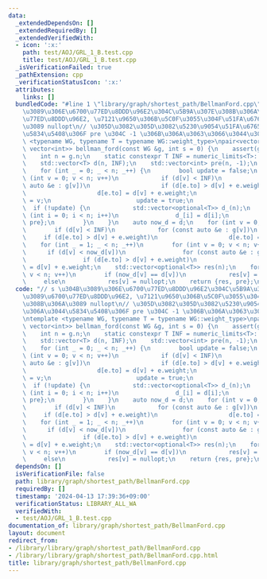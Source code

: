 ```yaml
---
data:
  _extendedDependsOn: []
  _extendedRequiredBy: []
  _extendedVerifiedWith:
  - icon: ':x:'
    path: test/AOJ/GRL_1_B.test.cpp
    title: test/AOJ/GRL_1_B.test.cpp
  _isVerificationFailed: true
  _pathExtension: cpp
  _verificationStatusIcon: ':x:'
  attributes:
    links: []
  bundledCode: "#line 1 \"library/graph/shortest_path/BellmanFord.cpp\"\n// s \u304B\
    \u3089\u306E\u6700\u77ED\u8DDD\u96E2\u304C\u5B9A\u307E\u308B\u306A\u3089\u6700\
    \u77ED\u8DDD\u96E2, \u7121\u9650\u306B\u5C0F\u3055\u304F\u51FA\u6765\u308B\u306A\
    \u3089 nullopt\n// \u305D\u3082\u305D\u3082\u5230\u9054\u51FA\u6765\u306A\u3044\
    \u5834\u5408\u306F pre \u304C -1 \u306B\u306A\u3063\u3066\u3044\u308B\ntemplate\
    \ <typename WG, typename T = typename WG::weight_type>\npair<vector<optional<T>>,\
    \ vector<int>> bellman_ford(const WG &g, int s = 0) {\n    assert(g.is_prepared());\n\
    \    int n = g.n;\n    static constexpr T INF = numeric_limits<T>::max() / 2;\n\
    \    std::vector<T> d(n, INF);\n    std::vector<int> pre(n, -1);\n    d[s] = 0;\n\
    \    for (int _ = 0; _ < n; _++) {\n        bool update = false;\n        for\
    \ (int v = 0; v < n; v++)\n            if (d[v] < INF)\n                for (const\
    \ auto &e : g[v])\n                    if (d[e.to] > d[v] + e.weight) {\n    \
    \                    d[e.to] = d[v] + e.weight;\n                        pre[e.to]\
    \ = v;\n                        update = true;\n                    }\n      \
    \  if (!update) {\n            std::vector<optional<T>> d_(n);\n            for\
    \ (int i = 0; i < n; i++)\n                d_[i] = d[i];\n            return {d_,\
    \ pre};\n        }\n    }\n    auto now_d = d;\n    for (int v = 0; v < n; v++)\n\
    \        if (d[v] < INF)\n            for (const auto &e : g[v])\n           \
    \     if (d[e.to] > d[v] + e.weight)\n                    d[e.to] = d[v] + e.weight;\n\
    \    for (int _ = 1; _ < n; _++)\n        for (int v = 0; v < n; v++)\n      \
    \      if (d[v] < now_d[v])\n                for (const auto &e : g[v])\n    \
    \                if (d[e.to] > d[v] + e.weight)\n                        d[e.to]\
    \ = d[v] + e.weight;\n    std::vector<optional<T>> res(n);\n    for (int v = 0;\
    \ v < n; v++)\n        if (now_d[v] == d[v])\n            res[v] = d[v];\n   \
    \     else\n            res[v] = nullopt;\n    return {res, pre};\n}\n"
  code: "// s \u304B\u3089\u306E\u6700\u77ED\u8DDD\u96E2\u304C\u5B9A\u307E\u308B\u306A\
    \u3089\u6700\u77ED\u8DDD\u96E2, \u7121\u9650\u306B\u5C0F\u3055\u304F\u51FA\u6765\
    \u308B\u306A\u3089 nullopt\n// \u305D\u3082\u305D\u3082\u5230\u9054\u51FA\u6765\
    \u306A\u3044\u5834\u5408\u306F pre \u304C -1 \u306B\u306A\u3063\u3066\u3044\u308B\
    \ntemplate <typename WG, typename T = typename WG::weight_type>\npair<vector<optional<T>>,\
    \ vector<int>> bellman_ford(const WG &g, int s = 0) {\n    assert(g.is_prepared());\n\
    \    int n = g.n;\n    static constexpr T INF = numeric_limits<T>::max() / 2;\n\
    \    std::vector<T> d(n, INF);\n    std::vector<int> pre(n, -1);\n    d[s] = 0;\n\
    \    for (int _ = 0; _ < n; _++) {\n        bool update = false;\n        for\
    \ (int v = 0; v < n; v++)\n            if (d[v] < INF)\n                for (const\
    \ auto &e : g[v])\n                    if (d[e.to] > d[v] + e.weight) {\n    \
    \                    d[e.to] = d[v] + e.weight;\n                        pre[e.to]\
    \ = v;\n                        update = true;\n                    }\n      \
    \  if (!update) {\n            std::vector<optional<T>> d_(n);\n            for\
    \ (int i = 0; i < n; i++)\n                d_[i] = d[i];\n            return {d_,\
    \ pre};\n        }\n    }\n    auto now_d = d;\n    for (int v = 0; v < n; v++)\n\
    \        if (d[v] < INF)\n            for (const auto &e : g[v])\n           \
    \     if (d[e.to] > d[v] + e.weight)\n                    d[e.to] = d[v] + e.weight;\n\
    \    for (int _ = 1; _ < n; _++)\n        for (int v = 0; v < n; v++)\n      \
    \      if (d[v] < now_d[v])\n                for (const auto &e : g[v])\n    \
    \                if (d[e.to] > d[v] + e.weight)\n                        d[e.to]\
    \ = d[v] + e.weight;\n    std::vector<optional<T>> res(n);\n    for (int v = 0;\
    \ v < n; v++)\n        if (now_d[v] == d[v])\n            res[v] = d[v];\n   \
    \     else\n            res[v] = nullopt;\n    return {res, pre};\n}\n"
  dependsOn: []
  isVerificationFile: false
  path: library/graph/shortest_path/BellmanFord.cpp
  requiredBy: []
  timestamp: '2024-04-13 17:39:36+09:00'
  verificationStatus: LIBRARY_ALL_WA
  verifiedWith:
  - test/AOJ/GRL_1_B.test.cpp
documentation_of: library/graph/shortest_path/BellmanFord.cpp
layout: document
redirect_from:
- /library/library/graph/shortest_path/BellmanFord.cpp
- /library/library/graph/shortest_path/BellmanFord.cpp.html
title: library/graph/shortest_path/BellmanFord.cpp
---
```


